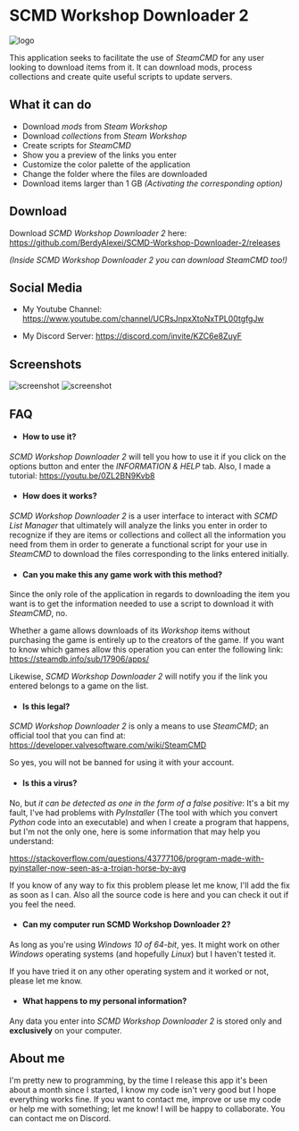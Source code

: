 
# SCMD Workshop Downloader 2
![logo](https://user-images.githubusercontent.com/108490702/187005148-2986e807-61ed-4bcd-9efb-1aa5a5357f3d.png)

This application seeks to facilitate the use of *SteamCMD* for any user looking to download items from it.
It can download mods, process collections and create quite useful scripts to update servers.

## What it can do

- Download *mods* from *Steam Workshop*
- Download *collections* from *Steam Workshop*
- Create scripts for *SteamCMD*
- Show you a preview of the links you enter
- Customize the color palette of the application
- Change the folder where the files are downloaded
- Download items larger than 1 GB *(Activating the corresponding option)*

## Download

Download *SCMD Workshop Downloader 2* here: https://github.com/BerdyAlexei/SCMD-Workshop-Downloader-2/releases

*(Inside SCMD Workshop Downloader 2 you can download SteamCMD too!)*

## Social Media

- My Youtube Channel:   https://www.youtube.com/channel/UCRsJnpxXtoNxTPL00tgfgJw

- My Discord Server:   https://discord.com/invite/KZC6e8ZuyF

## Screenshots

![screenshot](https://user-images.githubusercontent.com/108490702/187007065-704e388e-9975-4fd7-9c48-204978811ed0.png)
![screenshot](https://user-images.githubusercontent.com/108490702/187007074-806979ec-92f1-483d-bb53-32653b98fefb.PNG)

## FAQ

- #### How to use it?
*SCMD Workshop Downloader 2* will tell you how to use it if you click on the options button and enter the *INFORMATION & HELP* tab.
Also, I made a tutorial: https://youtu.be/0ZL2BN9Kvb8

- #### How does it works?
*SCMD Workshop Downloader 2* is a user interface to interact with *SCMD List Manager* that ultimately will analyze the links you enter in order to recognize if they are items or collections and collect all the information you need from them in order to generate a functional script for your use in *SteamCMD* to download the files corresponding to the links entered initially.

- #### Can you make this any game work with this method?
Since the only role of the application in regards to downloading the item you want is to get the information needed to use a script to download it with *SteamCMD*, no.

Whether a game allows downloads of its *Workshop* items without purchasing the game is entirely up to the creators of the game. If you want to know which games allow this operation you can enter the following link: https://steamdb.info/sub/17906/apps/

Likewise, *SCMD Workshop Downloader 2* will notify you if the link you entered belongs to a game on the list.

- #### Is this legal?
*SCMD Workshop Downloader 2* is only a means to use *SteamCMD*; an official tool that you can find at:
https://developer.valvesoftware.com/wiki/SteamCMD

So yes, you will not be banned for using it with your account.

- #### Is this a virus?
No, but *it can be detected as one in the form of a false positive*: It's a bit my fault, I've had problems with *PyInstaller* (The tool with which you convert *Python* code into an executable) and when I create a program that happens, but I'm not the only one, here is some information that may help you understand:

https://stackoverflow.com/questions/43777106/program-made-with-pyinstaller-now-seen-as-a-trojan-horse-by-avg

If you know of any way to fix this problem please let me know, I'll add the fix as soon as I can.
Also all the source code is here and you can check it out if you feel the need.

- #### Can my computer run SCMD Workshop Downloader 2?
As long as you're using *Windows 10 of 64-bit*, yes.
It might work on other *Windows* operating systems (and hopefully *Linux*) but I haven't tested it.

If you have tried it on any other operating system and it worked or not, please let me know.

- #### What happens to my personal information?
Any data you enter into *SCMD Workshop Downloader 2* is stored only and **exclusively** on your computer.

## About me

I'm pretty new to programming, by the time I release this app it's been about a month since I started, I know my code isn't very good but I hope everything works fine. If you want to contact me, improve or use my code or help me with something; let me know! I will be happy to collaborate. You can contact me on Discord.

